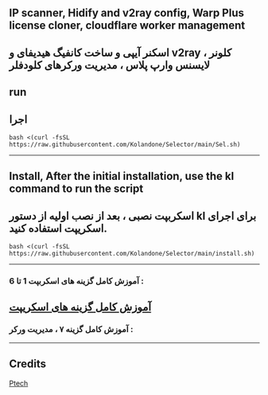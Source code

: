 ##  IP scanner, Hidify and v2ray config, Warp Plus license cloner, cloudflare worker management

## اسکنر آیپی و ساخت کانفیگ هیدیفای و v2ray ، کلونر لایسنس وارپ پلاس ، مدیریت ورکرهای کلودفلر



##  run
## اجرا

```
bash <(curl -fsSL https://raw.githubusercontent.com/Kolandone/Selector/main/Sel.sh)
```
---
## Install, After the initial installation, use the kl command to run the script
## اسکربپت نصبی ، بعد از نصب اولیه از دستور kl برای اجرای اسکریپت استفاده کنید.

```
bash <(curl -fsSL https://raw.githubusercontent.com/Kolandone/Selector/main/install.sh)
```
---
### آموزش کامل گزینه های اسکربپت 1 تا 6 :

[آموزش کامل گزینه های اسکریپت](https://youtu.be/YWvv-ChtIXQ?si=XYjMQqxWWQfdzVcq)
---
### آموزش کامل گزینه ۷ ، مدیریت ورکر :


---
## Credits 
[Ptech](https://github.com/Ptechgithub)

